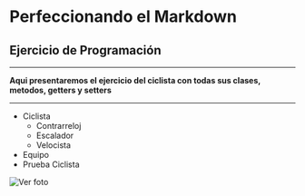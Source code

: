 # Perfeccionando el Markdown
## Ejercicio de Programación

---

**Aqui presentaremos el ejercicio del ciclista con todas sus clases, metodos, getters y setters**

***

- Ciclista
    - Contrarreloj
    - Escalador
    - Velocista
- Equipo
- Prueba Ciclista


![Ver foto](https://www.google.com/url?sa=i&url=https%3A%2F%2Fwww.shutterstock.com%2Fes%2Fsearch%2Fsi-se-puede&psig=AOvVaw227DbWhqznaN0nqVNka3Xe&ust=1757827596933000&source=images&cd=vfe&opi=89978449&ved=0CBUQjRxqFwoTCNi4zqGA1Y8DFQAAAAAdAAAAABAE "Si se puede") 

